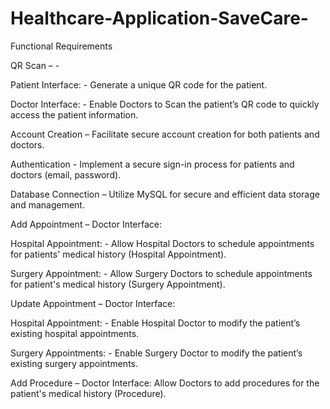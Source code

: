 # Healthcare-Application-SaveCare-
Functional Requirements 

QR Scan – - 

Patient Interface: - Generate a unique QR code for the patient. 

Doctor Interface: - Enable Doctors to Scan the patient’s QR code to quickly access the patient information. 

Account Creation – Facilitate secure account creation for both patients and doctors. 

Authentication - Implement a secure sign-in process for patients and doctors (email, password). 

Database Connection – Utilize MySQL for secure and efficient data storage and management.  

Add Appointment – Doctor Interface: 

Hospital Appointment: - Allow Hospital Doctors to schedule appointments for patients' medical history (Hospital Appointment). 

Surgery Appointment: - Allow Surgery Doctors to schedule appointments for patient's medical history (Surgery Appointment). 

Update Appointment – Doctor Interface: 

Hospital Appointment: - Enable Hospital Doctor to modify the patient’s existing hospital appointments. 						 

Surgery Appointments: - Enable Surgery Doctor to modify the patient’s existing surgery appointments. 

Add Procedure – Doctor Interface: Allow Doctors to add procedures for the patient's medical history (Procedure). 
